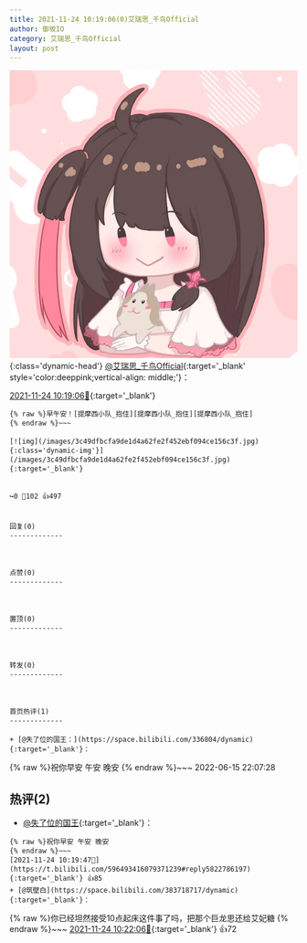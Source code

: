 ```yaml
---
title: 2021-11-24 10:19:06(0)艾瑞思_千鸟Official
author: 御坂IO
category: 艾瑞思_千鸟Official
layout: post
---
```


![img](/images/7e08840c56f251de28bdf766b647bd5fe9a5d50a.jpg){:class='dynamic-head'}
[@艾瑞思_千鸟Official](https://space.bilibili.com/1090010845/dynamic){:target='_blank' style='color:deeppink;vertical-align: middle;'}：

[2021-11-24 10:19:06🔗](https://t.bilibili.com/596493416079371239){:target='_blank'}

~~~
{% raw %}早午安！[提摩西小队_抱住][提摩西小队_抱住][提摩西小队_抱住]
{% endraw %}~~~

[![img](/images/3c49dfbcfa9de1d4a62fe2f452ebf094ce156c3f.jpg){:class='dynamic-img'}](/images/3c49dfbcfa9de1d4a62fe2f452ebf094ce156c3f.jpg){:target='_blank'}


↪️0 💬102 👍497


回复(0)
-------------



点赞(0)
-------------



置顶(0)
-------------



转发(0)
-------------



首页热评(1)
-------------

+ [@失了位的国王：](https://space.bilibili.com/336804/dynamic){:target='_blank'}：
~~~
{% raw %}祝你早安 午安 晚安
{% endraw %}~~~
2022-06-15 22:07:28


热评(2)
-------------

+ [@失了位的国王](https://space.bilibili.com/336804/dynamic){:target='_blank'}：
~~~
{% raw %}祝你早安 午安 晚安
{% endraw %}~~~
[2021-11-24 10:19:47🔗](https://t.bilibili.com/596493416079371239#reply5822786197){:target='_blank'} 👍85
+ [@筑壁白](https://space.bilibili.com/383718717/dynamic){:target='_blank'}：
~~~
{% raw %}你已经坦然接受10点起床这件事了吗，把那个巨龙思还给艾妃糖
{% endraw %}~~~
[2021-11-24 10:22:06🔗](https://t.bilibili.com/596493416079371239#reply5822791547){:target='_blank'} 👍72


